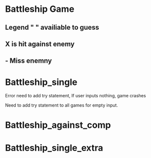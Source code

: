 # Battleship Game

## Legend " " availiable to guess
## X is hit against enemy
## - Miss enemny

# Battleship_single

Error need to add try statement, If user inputs nothing, game crashes

Need to add try statement to all games for empty input.

# Battleship_against_comp

# Battleship_single_extra